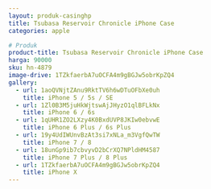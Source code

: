 ```yaml
---
layout: produk-casinghp
title: Tsubasa Reservoir Chronicle iPhone Case
categories: apple

# Produk
product-title: Tsubasa Reservoir Chronicle iPhone Case
harga: 90000
sku: hn-4879
image-drive: 1TZkfaerbA7uOCFA4m9gBGJw5obrKpZQ4
gallery:
  - url: 1aoQVNjtZAnu9RktTV6h6wDTuOFbXe0uh
    title: iPhone 5 / 5s / SE
  - url: 1Zl0B3M5juHkWjtswAjJHyzO1qlBFLkNx
    title: iPhone 6 / 6s
  - url: 1qUHR1ZO2LXzy4K0BxdUVP8JKIw0ebvwE
    title: iPhone 6 Plus / 6s Plus
  - url: 19y4UdIWUnvBzAt3si7xNLa_m3VgfQwTW
    title: iPhone 7 / 8
  - url: 18unGp9ib7cbvyvD2bCrXQ7NPldHM4587
    title: iPhone 7 Plus / 8 Plus
  - url: 1TZkfaerbA7uOCFA4m9gBGJw5obrKpZQ4
    title: iPhone X
---
```

